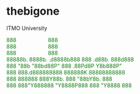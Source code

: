 <h1>thebigone</h1>
ITMO University<br>

<p style="color: #107C10;">
888&nbsp; &nbsp; &nbsp; &nbsp; &nbsp; &nbsp; &nbsp; &nbsp; &nbsp; &nbsp; &nbsp;888<br>
888&nbsp; &nbsp; &nbsp; &nbsp; &nbsp; &nbsp; &nbsp; &nbsp; &nbsp; &nbsp; &nbsp;888<br>
888&nbsp; &nbsp; &nbsp; &nbsp; &nbsp; &nbsp; &nbsp; &nbsp; &nbsp; &nbsp; &nbsp;888<br>
88888b.  8888b.  .d8888b888  888 .d88b. 888d888 <br>
888 "88b    "88bd88P"   888 .88Pd8P  Y8b888P"   <br>
888  888.d888888888     888888K 88888888888     <br>
888  888888  888Y88b.   888 "88bY8b.    888     <br>
888  888"Y888888 "Y8888P888  888 "Y8888 888<br>
</p>
